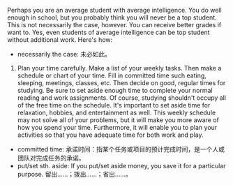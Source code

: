 Perhaps you are an average student with average intelligence. You do well enough in school, but you probably think you will never be a top student. This is not necessarily the case, however. You can receive better grades if want to. Yes, even students of average intelligence can be top student without additional work. Here's how:

* necessarily the case: 未必如此。

1. Plan your time carefully. Make a list of your weekly tasks. Then make a schedule or chart of your time. Fill in committed time such eating, sleeping, meetings, classes, etc. Then decide on good, regular times for studying. Be sure to set aside enough time to complete your normal reading and work assignments. Of course, studying shouldn't occupy all of the free time on the schedule. It's important to set aside time for relaxation, hobbies, and entertainment as well. This weekly schedule may not solve all of your problems, but it will make you more aware of how you spend your time. Furthermore, it will enable you to plan your activities so that you have adequate time for both work and play.

* committed time: 承诺时间：指某个任务或项目的预计完成时间，是一个人或团队对完成任务的承诺。
* put/set sth. aside: If you put/set aside money, you save it for a particular purpose. 留出……；拨出……；省出……。
